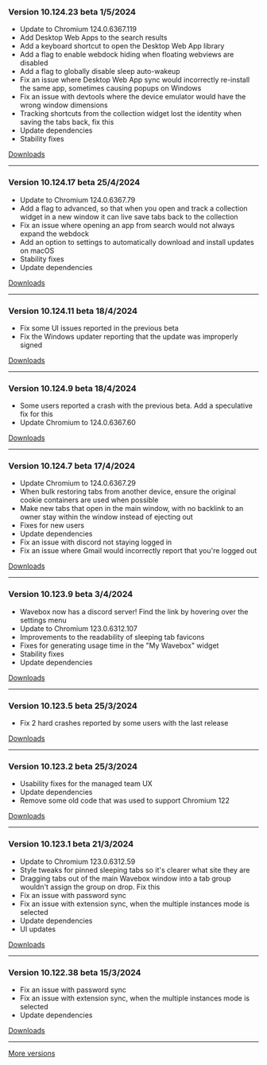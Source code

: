 <h3>Version 10.124.23 beta <span class="date">1/5/2024</span></h3>
<ul>
  <li>Update to Chromium 124.0.6367.119</li>
  <li>Add Desktop Web Apps to the search results</li>
  <li>Add a keyboard shortcut to open the Desktop Web App library</li>
  <li>Add a flag to enable webdock hiding when floating webviews are disabled</li>
  <li>Add a flag to globally disable sleep auto-wakeup</li>
  <li>Fix an issue where Desktop Web App sync would incorrectly re-install the same app, sometimes causing popups on Windows</li>
  <li>Fix an issue with devtools where the device emulator would have the wrong window dimensions</li>
  <li>Tracking shortcuts from the collection widget lost the identity when saving the tabs back, fix this</li>
  <li>Update dependencies</li>
  <li>Stability fixes</li>
</ul>

[Downloads](https://wavebox.io/download/release/10.124.23.3)

---

<h3>Version 10.124.17 beta <span class="date">25/4/2024</span></h3>
<ul>
  <li>Update to Chromium 124.0.6367.79</li>
  <li>Add a flag to advanced, so that when you open and track a collection widget in a new window it can live save tabs back to the collection</li>
  <li>Fix an issue where opening an app from search would not always expand the webdock</li>
  <li>Add an option to settings to automatically download and install updates on macOS</li>
  <li>Stability fixes</li>
  <li>Update dependencies</li>
</ul>

[Downloads](https://wavebox.io/download/release/10.124.17.3)

---

<h3>Version 10.124.11 beta <span class="date">18/4/2024</span></h3>
<ul>
  <li>Fix some UI issues reported in the previous beta</li>
  <li>Fix the Windows updater reporting that the update was improperly signed</li>
</ul>

[Downloads](https://wavebox.io/download/release/10.124.11.3)

---

<h3>Version 10.124.9 beta <span class="date">18/4/2024</span></h3>
<ul>
  <li>Some users reported a crash with the previous beta. Add a speculative fix for this</li>
  <li>Update Chromium to 124.0.6367.60</li>
</ul>

[Downloads](https://wavebox.io/download/release/10.124.9.3)

---

<h3>Version 10.124.7 beta <span class="date">17/4/2024</span></h3>
<ul>
  <li>Update Chromium to 124.0.6367.29</li>
  <li>When bulk restoring tabs from another device, ensure the original cookie containers are used when possible</li>
  <li>Make new tabs that open in the main window, with no backlink to an owner stay within the window instead of ejecting out</li>
  <li>Fixes for new users</li>
  <li>Update dependencies</li>
  <li>Fix an issue with discord not staying logged in</li>
  <li>Fix an issue where Gmail would incorrectly report that you're logged out</li>
</ul>

[Downloads](https://wavebox.io/download/release/10.124.7.3)

---

<h3>Version 10.123.9 beta <span class="date">3/4/2024</span></h3>
<ul>
  <li>Wavebox now has a discord server! Find the link by hovering over the settings menu</li>
  <li>Update to Chromium 123.0.6312.107</li>
  <li>Improvements to the readability of sleeping tab favicons</li>
  <li>Fixes for generating usage time in the "My Wavebox" widget</li>
  <li>Stability fixes</li>
  <li>Update dependencies</li>
</ul>

[Downloads](https://wavebox.io/download/release/10.123.9.3)

---

<h3>Version 10.123.5 beta <span class="date">25/3/2024</span></h3>
<ul>
  <li>Fix 2 hard crashes reported by some users with the last release</li>
</ul>

[Downloads](https://wavebox.io/download/release/10.123.5.3)

---

<h3>Version 10.123.2 beta <span class="date">25/3/2024</span></h3>
<ul>
  <li>Usability fixes for the managed team UX</li>
  <li>Update dependencies</li>
  <li>Remove some old code that was used to support Chromium 122</li>
</ul>

[Downloads](https://wavebox.io/download/release/10.123.2.3)

---

<h3>Version 10.123.1 beta <span class="date">21/3/2024</span></h3>
<ul>
  <li>Update to Chromium 123.0.6312.59</li>
  <li>Style tweaks for pinned sleeping tabs so it's clearer what site they are</li>
  <li>Dragging tabs out of the main Wavebox window into a tab group wouldn't assign the group on drop. Fix this</li>
  <li>Fix an issue with password sync</li>
  <li>Fix an issue with extension sync, when the multiple instances mode is selected</li>
  <li>Update dependencies</li>
  <li>UI updates</li>
</ul>

[Downloads](https://wavebox.io/download/release/10.123.1.3)

---

<h3>Version 10.122.38 beta <span class="date">15/3/2024</span></h3>
<ul>
  <li>Fix an issue with password sync</li>
  <li>Fix an issue with extension sync, when the multiple instances mode is selected</li>
  <li>Update dependencies</li>
</ul>

[Downloads](https://wavebox.io/download/release/10.122.38.3)

---
[More versions](https://wavebox.io/changelog/beta/)